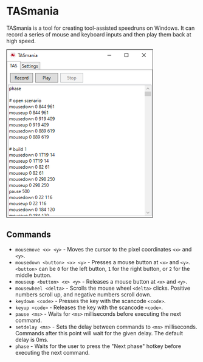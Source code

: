 # TASmania

TASmania is a tool for creating tool-assisted speedruns on Windows. It can record a series of mouse and keyboard inputs and then play them back at high speed.

![](doc/TAS.png)

## Commands

- `mousemove <x> <y>` - Moves the cursor to the pixel coordinates `<x>` and `<y>`.
- `mousedown <button> <x> <y>` - Presses a mouse button at `<x>` and `<y>`. `<button>` can be `0` for the left button, `1` for the right button, or `2` for the middle button.
- `mouseup <button> <x> <y>` - Releases a mouse button at `<x>` and `<y>`.
- `mousewheel <delta>` - Scrolls the mouse wheel `<delta>` clicks. Positive numbers scroll up, and negative numbers scroll down.
- `keydown <code>` - Presses the key with the scancode `<code>`.
- `keyup <code>` - Releases the key with the scancode `<code>`.
- `pause <ms>` - Waits for `<ms>` milliseconds before executing the next command.
- `setdelay <ms>` - Sets the delay between commands to `<ms>` milliseconds. Commands after this point will wait for the given delay. The default delay is 0ms.
- `phase` - Waits for the user to press the "Next phase" hotkey before executing the next command.